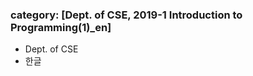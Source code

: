 ﻿---
layout: default
category: [Dept. of CSE, 2019-1 Introduction to Programming(1)_en]
---
### category: [Dept. of CSE, 2019-1 Introduction to Programming(1)_en]
* Dept. of CSE
* 한글